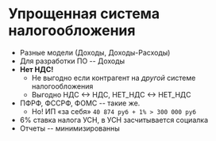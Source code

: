 # Упрощенная система налогообложения

- Разные модели (Доходы, Доходы-Расходы)
- Для разработки ПО -- Доходы
- **Нет НДС!**
    - Не выгодно если контрагент на *другой* системе налогообложения
    - Выгодно НДС <-> НДС, НЕТ_НДС <-> НЕТ_НДС
- ПФРФ, ФССРФ, ФОМС -- такие же.
    - Но! ИП «за себя»
    `40 874 руб + 1% > 300 000 руб`
- 6% ставка налога УСН, в УСН засчитывается социалка
- Отчеты -- минимизированны
